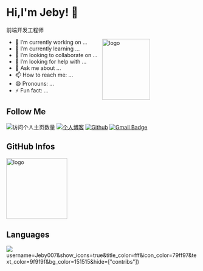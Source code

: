 # Hi,I'm Jeby! 👋
前端开发工程师

<img src="https://github-readme-stats.vercel.app/api?username=jeby007&show_icons=true&theme=vue" alt="logo" height="160" align="right" width="50%" />

- 🔭 I’m currently working on ...
- 🌱 I’m currently learning ...
- 👯 I’m looking to collaborate on ...
- 🤔 I’m looking for help with ...
- 💬 Ask me about ...
- 📫 How to reach me: ...
- 😄 Pronouns: ...
- ⚡ Fun fact: ...
## Follow Me
![访问个人主页数量](https://komarev.com/ghpvc/?username=jeby007&color=green)
[![个人博客](https://img.shields.io/badge/-笔记(blogs)-c14438?style=flat-square&logo=B&logoColor=white)](https://jeby007.github.io/blogs/)
[![Github](https://img.shields.io/github/followers/jeby007?label=Github&style=social)](https://github.com/jeby007)
[![Gmail Badge](https://img.shields.io/badge/gmail-jeby001@gmail.com-Green?style=flat-square&logo=Gmail&logoColor=white&link=mailto:jeby001@gmail.com)](mailto:jeby001@gmail.com)

## GitHub Infos
<img src="https://github-profile-trophy.vercel.app/?username=jeby007&theme=flat&column=7" alt="logo" height="160" align="center" style="margin: auto;" />

## Languages
<a href="https://github.com/duktig666">
  <img src="https://github-readme-stats.vercel.app/api/top-langs/?username=jeby007&theme=vue" />
</a>
username=Jeby007&show_icons=true&title_color=fff&icon_color=79ff97&text_color=9f9f9f&bg_color=151515&hide=["contribs"])
